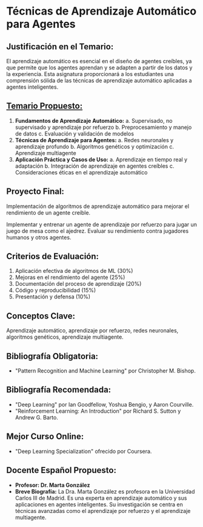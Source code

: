 # Técnicas de Aprendizaje Automático para Agentes

## Justificación en el Temario:

El aprendizaje automático es esencial en el diseño de agentes creíbles, ya que permite que los agentes aprendan y se adapten a partir de los datos y la experiencia. Esta asignatura proporcionará a los estudiantes una comprensión sólida de las técnicas de aprendizaje automático aplicadas a agentes inteligentes.

## [Temario Propuesto:](tecnicas-de-aprendizaje-automatico-para-agentes/temario-propuesto.md)

1. **Fundamentos de Aprendizaje Automático:**
a. Supervisado, no supervisado y aprendizaje por refuerzo
b. Preprocesamiento y manejo de datos
c. Evaluación y validación de modelos
2. **Técnicas de Aprendizaje para Agentes:**
a. Redes neuronales y aprendizaje profundo
b. Algoritmos genéticos y optimización
c. Aprendizaje multiagente
3. **Aplicación Práctica y Casos de Uso:**
a. Aprendizaje en tiempo real y adaptación
b. Integración de aprendizaje en agentes creíbles
c. Consideraciones éticas en el aprendizaje automático

## Proyecto Final:

Implementación de algoritmos de aprendizaje automático para mejorar el rendimiento de un agente creíble.

Implementar y entrenar un agente de aprendizaje por refuerzo para jugar un juego de mesa como el ajedrez. Evaluar su rendimiento contra jugadores humanos y otros agentes.

## Criterios de Evaluación:

1. Aplicación efectiva de algoritmos de ML (30%)
2. Mejoras en el rendimiento del agente (25%)
3. Documentación del proceso de aprendizaje (20%)
4. Código y reproducibilidad (15%)
5. Presentación y defensa (10%)

## Conceptos Clave:

Aprendizaje automático, aprendizaje por refuerzo, redes neuronales, algoritmos genéticos, aprendizaje multiagente.

## Bibliografía Obligatoria:

- "Pattern Recognition and Machine Learning" por Christopher M. Bishop.

## Bibliografía Recomendada:

- "Deep Learning" por Ian Goodfellow, Yoshua Bengio, y Aaron Courville.
- "Reinforcement Learning: An Introduction" por Richard S. Sutton y Andrew G. Barto.

## Mejor Curso Online:

- "Deep Learning Specialization" ofrecido por Coursera.

## Docente Español Propuesto:

- **Profesor: Dr. Marta González**
- **Breve Biografía:** La Dra. Marta González es profesora en la Universidad Carlos III de Madrid. Es una experta en aprendizaje automático y sus aplicaciones en agentes inteligentes. Su investigación se centra en técnicas avanzadas como el aprendizaje por refuerzo y el aprendizaje multiagente.